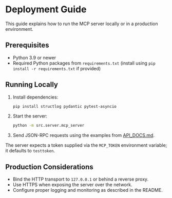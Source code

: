 # Deployment Guide

This guide explains how to run the MCP server locally or in a production environment.

## Prerequisites

- Python 3.9 or newer
- Required Python packages from `requirements.txt` (install using `pip install -r requirements.txt` if provided)

## Running Locally

1. Install dependencies:
   ```bash
   pip install structlog pydantic pytest-asyncio
   ```
2. Start the server:
   ```bash
   python -m src.server.mcp_server
   ```
3. Send JSON-RPC requests using the examples from [API_DOCS.md](API_DOCS.md).

The server expects a token supplied via the `MCP_TOKEN` environment variable; it defaults to `testtoken`.

## Production Considerations

- Bind the HTTP transport to `127.0.0.1` or behind a reverse proxy.
- Use HTTPS when exposing the server over the network.
- Configure proper logging and monitoring as described in the README.

